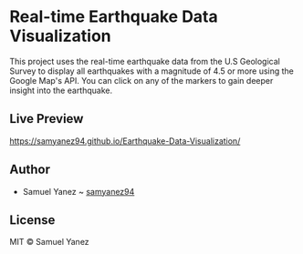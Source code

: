 # Real-time Earthquake Data Visualization
This project uses the real-time earthquake data from the U.S Geological Survey to display all earthquakes with a magnitude of 4.5 or more using the Google Map's API. You can click on any of the markers to gain deeper insight into the earthquake.

## Live Preview

https://samyanez94.github.io/Earthquake-Data-Visualization/

## Author

* Samuel Yanez ~ [samyanez94](https://github.com/samyanez94)

## License

MIT © Samuel Yanez
